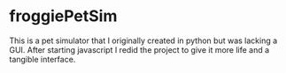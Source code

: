 # froggiePetSim
This is a pet simulator that I originally created in python but was lacking a GUI.
After starting javascript I redid the project to give it more life and a tangible interface.
